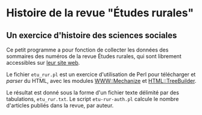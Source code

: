 # Histoire de la revue "Études rurales"

## Un exercice d'histoire des sciences sociales

Ce petit programme a pour fonction de collecter les données des sommaires des numéros de la revue Études rurales, qui sont librement accessibles sur [leur site web](etudesrurales.revues.org "Études rurales").

Le fichier `etu_rur.pl` est un exercice d'utilisation de Perl pour télécharger et *parser* du HTML, avec les modules [WWW::Mechanize](http://search.cpan.org/~jesse/WWW-Mechanize-1.72/lib/WWW/Mechanize.pm) et [HTML::TreeBuilder](http://search.cpan.org/~jfearn/HTML-Tree-4.2/lib/HTML/TreeBuilder.pm).

Le résultat est donné sous la forme d'un fichier texte délimité par des tabulations, `etu_rur.txt`. Le script `etu-rur-auth.pl` calcule le nombre d'articles publiés dans la revue, par auteur.




<!-- # [en] History of "Études rurales"

## An exercise in the history of social science

This project is part of a research in social science, about the history of the studies of "rural worlds" in France in the 1950-1980 period.

We aim at collecting data about several academic papers, in particular "Études rurales" and "Économie rurale", to represent the network of the authors and the history of the research objects of this commmunity.
 -->
